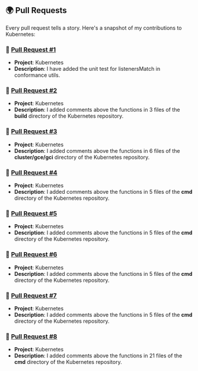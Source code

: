 ## 🌍 Pull Requests

Every pull request tells a story. Here's a snapshot of my contributions to Kubernetes:

### 🍓 [Pull Request #1](https://github.com/kubernetes-sigs/gateway-api/pull/1726)

- **Project**: Kubernetes  
- **Description**: I have added the unit test for listenersMatch in conformance utils.

### 🍓 [Pull Request #2](https://github.com/kubernetes/kubernetes/pull/120634)

- **Project**: Kubernetes  
- **Description**: I added comments above the functions in 3 files of the **build** directory of the Kubernetes repository.

### 🍓 [Pull Request #3](https://github.com/kubernetes/kubernetes/pull/120653)

- **Project**: Kubernetes  
- **Description**: I added comments above the functions in 6 files of the **cluster/gce/gci** directory of the Kubernetes repository.

### 🍓 [Pull Request #4](https://github.com/kubernetes/kubernetes/pull/120658)

- **Project**: Kubernetes  
- **Description**: I added comments above the functions in 5 files of the **cmd** directory of the Kubernetes repository.

### 🍓 [Pull Request #5](https://github.com/kubernetes/kubernetes/pull/120701)

- **Project**: Kubernetes  
- **Description**: I added comments above the functions in 5 files of the **cmd** directory of the Kubernetes repository.

### 🍓 [Pull Request #6](https://github.com/kubernetes/kubernetes/pull/120704)

- **Project**: Kubernetes  
- **Description**: I added comments above the functions in 5 files of the **cmd** directory of the Kubernetes repository.

### 🍓 [Pull Request #7](https://github.com/kubernetes/kubernetes/pull/120710)

- **Project**: Kubernetes  
- **Description**: I added comments above the functions in 5 files of the **cmd** directory of the Kubernetes repository.

### 🍓 [Pull Request #8](https://github.com/kubernetes/kubernetes/pull/120714)

- **Project**: Kubernetes  
- **Description**: I added comments above the functions in 21 files of the **cmd** directory of the Kubernetes repository.